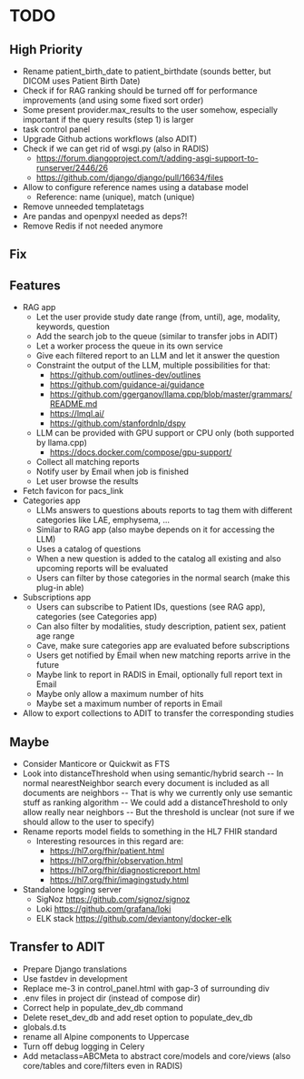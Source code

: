 # TODO

## High Priority

- Rename patient_birth_date to patient_birthdate (sounds better, but DICOM uses Patient Birth Date)
- Check if for RAG ranking should be turned off for performance improvements (and using some fixed sort order)
- Some present provider.max_results to the user somehow, especially important if the query results (step 1) is larger
- task control panel
- Upgrade Github actions workflows (also ADIT)
- Check if we can get rid of wsgi.py (also in RADIS)
  - <https://forum.djangoproject.com/t/adding-asgi-support-to-runserver/2446/26>
  - <https://github.com/django/django/pull/16634/files>
- Allow to configure reference names using a database model
  - Reference: name (unique), match (unique)
- Remove unneeded templatetags
- Are pandas and openpyxl needed as deps?!
- Remove Redis if not needed anymore

## Fix

## Features

- RAG app
  - Let the user provide study date range (from, until), age, modality, keywords, question
  - Add the search job to the queue (similar to transfer jobs in ADIT)
  - Let a worker process the queue in its own service
  - Give each filtered report to an LLM and let it answer the question
  - Constraint the output of the LLM, multiple possibilities for that:
    - <https://github.com/outlines-dev/outlines>
    - <https://github.com/guidance-ai/guidance>
    - <https://github.com/ggerganov/llama.cpp/blob/master/grammars/README.md>
    - <https://lmql.ai/>
    - <https://github.com/stanfordnlp/dspy>
  - LLM can be provided with GPU support or CPU only (both supported by llama.cpp)
    - <https://docs.docker.com/compose/gpu-support/>
  - Collect all matching reports
  - Notify user by Email when job is finished
  - Let user browse the results
- Fetch favicon for pacs_link
- Categories app
  - LLMs answers to questions abouts reports to tag them with different categories like LAE, emphysema, ...
  - Similar to RAG app (also maybe depends on it for accessing the LLM)
  - Uses a catalog of questions
  - When a new question is added to the catalog all existing and also upcoming reports will be evaluated
  - Users can filter by those categories in the normal search (make this plug-in able)
- Subscriptions app
  - Users can subscribe to Patient IDs, questions (see RAG app), categories (see Categories app)
  - Can also filter by modalities, study description, patient sex, patient age range
  - Cave, make sure categories app are evaluated before subscriptions
  - Users get notified by Email when new matching reports arrive in the future
  - Maybe link to report in RADIS in Email, optionally full report text in Email
  - Maybe only allow a maximum number of hits
  - Maybe set a maximum number of reports in Email
- Allow to export collections to ADIT to transfer the corresponding studies

## Maybe

- Consider Manticore or Quickwit as FTS
- Look into distanceThreshold when using semantic/hybrid search
  -- In normal nearestNeighbor search every document is included as all documents are neighbors
  -- That is why we currently only use semantic stuff as ranking algorithm
  -- We could add a distanceThreshold to only allow really near neighbors
  -- But the threshold is unclear (not sure if we should allow to the user to specify)
- Rename reports model fields to something in the HL7 FHIR standard
  - Interesting resources in this regard are:
    - <https://hl7.org/fhir/patient.html>
    - <https://hl7.org/fhir/observation.html>
    - <https://hl7.org/fhir/diagnosticreport.html>
    - <https://hl7.org/fhir/imagingstudy.html>
- Standalone logging server
  - SigNoz <https://github.com/signoz/signoz>
  - Loki <https://github.com/grafana/loki>
  - ELK stack <https://github.com/deviantony/docker-elk>

## Transfer to ADIT

- Prepare Django translations
- Use fastdev in development
- Replace me-3 in control_panel.html with gap-3 of surrounding div
- .env files in project dir (instead of compose dir)
- Correct help in populate_dev_db command
- Delete reset_dev_db and add reset option to populate_dev_db
- globals.d.ts
- rename all Alpine components to Uppercase
- Turn off debug logging in Celery
- Add metaclass=ABCMeta to abstract core/models and core/views (also core/tables and core/filters even in RADIS)
